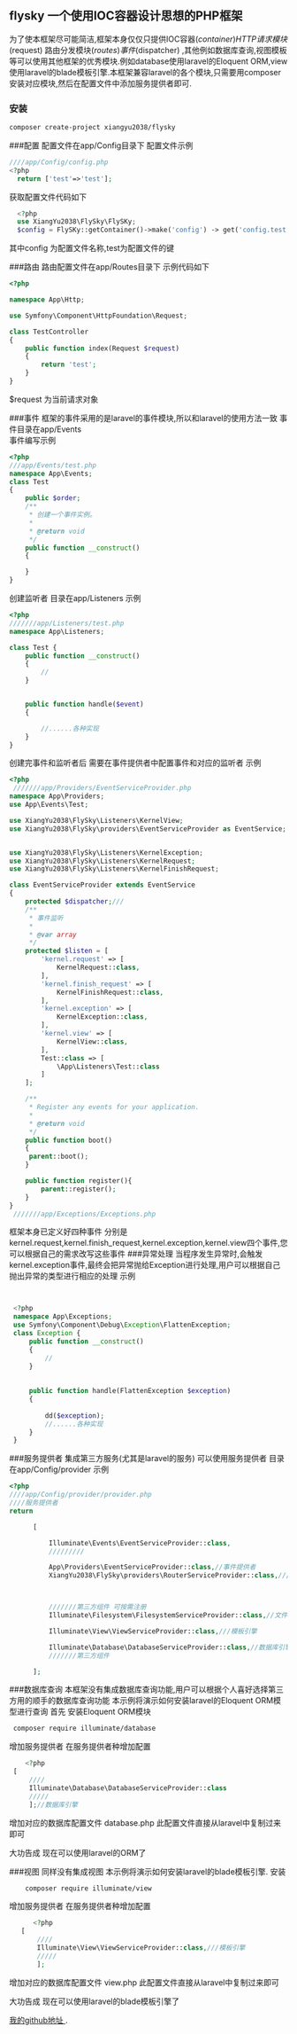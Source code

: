 ## flysky 一个使用IOC容器设计思想的PHP框架

为了使本框架尽可能简洁,框架本身仅仅只提供IOC容器($container)  HTTP请求模块($request)  路由分发模块($routes) 事件($dispatcher)  ,其他例如数据库查询,视图模板等可以使用其他框架的优秀模块.例如database使用laravel的Eloquent ORM,view使用laravel的blade模板引擎.本框架兼容laravel的各个模块,只需要用composer安装对应模块,然后在配置文件中添加服务提供者即可.

### 安装
 ```sh
 composer create-project xiangyu2038/flysky
 ```
###配置
配置文件在app/Config目录下 
配置文件示例
```php
////app/Config/config.php
<?php
  return ['test'=>'test'];
  ```

获取配置文件代码如下  
```php
  <?php
  use XiangYu2038\FlySky\FlySKy;
  $config = FlySKy::getContainer()->make('config') -> get('config.test');
  ```
  其中config 为配置文件名称,test为配置文件的键
  
  ###路由 
   路由配置文件在app/Routes目录下 示例代码如下
```php
<?php

namespace App\Http;

use Symfony\Component\HttpFoundation\Request;

class TestController
{
    public function index(Request $request)
    {
        return 'test';
    }
}
  ```
  $request 为当前请求对象 
  
  ###事件 
  框架的事件采用的是laravel的事件模块,所以和laravel的使用方法一致
  事件目录在app/Events  
  事件编写示例 
  ```php
  <?php
  ///app/Events/test.php
  namespace App\Events;
  class Test
  {
      public $order;
      /**
       * 创建一个事件实例。
       *
       * @return void
       */
      public function __construct()
      {
  
      }
  }
   ```
  创建监听者 目录在app/Listeners 示例
  ```php
  <?php
  ///////app/Listeners/test.php
  namespace App\Listeners;
  
  class Test {
      public function __construct()
      {
          //
      }
  
  
      public function handle($event)
      {
  
          //......各种实现
      }
  }

   ```
   创建完事件和监听者后 需要在事件提供者中配置事件和对应的监听者
   示例
   ```php
   <?php
    ///////app/Providers/EventServiceProvider.php
   namespace App\Providers;
   use App\Events\Test;
   
   use XiangYu2038\FlySky\Listeners\KernelView;
   use XiangYu2038\FlySky\providers\EventServiceProvider as EventService;
   
   
   use XiangYu2038\FlySky\Listeners\KernelException;
   use XiangYu2038\FlySky\Listeners\KernelRequest;
   use XiangYu2038\FlySky\Listeners\KernelFinishRequest;
   
   class EventServiceProvider extends EventService
   {
       protected $dispatcher;///
       /**
        * 事件监听
        *
        * @var array
        */
       protected $listen = [
           'kernel.request' => [
               KernelRequest::class,
           ],
           'kernel.finish_request' => [
               KernelFinishRequest::class,
           ],
           'kernel.exception' => [
               KernelException::class,
           ],
           'kernel.view' => [
               KernelView::class,
           ],
           Test::class => [
               \App\Listeners\Test::class
           ]
       ];
   
       /**
        * Register any events for your application.
        *
        * @return void
        */
       public function boot()
       {
        parent::boot();
       }
   
       public function register(){
           parent::register();
       }
   }
    ///////app/Exceptions/Exceptions.php
   ```
   框架本身已定义好四种事件 分别是kernel.request,kernel.finish_request,kernel.exception,kernel.view四个事件,您可以根据自己的需求改写这些事件
   ###异常处理
   当程序发生异常时,会触发kernel.exception事件,最终会把异常抛给Exception进行处理,用户可以根据自己抛出异常的类型进行相应的处理
   示例
   ```php
   
  
    <?php
    namespace App\Exceptions;
    use Symfony\Component\Debug\Exception\FlattenException;
    class Exception {
        public function __construct()
        {
            //
        }
    
    
        public function handle(FlattenException $exception)
        {
    
            dd($exception);
            //......各种实现
        }
    }

   ```
   ###服务提供者
   集成第三方服务(尤其是laravel的服务) 可以使用服务提供者 目录在app/Config/provider
   示例 
   ```php
   <?php
   ////app/Config/provider/provider.php
   ////服务提供者
   return
   
         [
   
             Illuminate\Events\EventServiceProvider::class,
             /////////
   
             App\Providers\EventServiceProvider::class,//事件提供者
             XiangYu2038\FlySky\providers\RouterServiceProvider::class,///路由监听提供者
   
   
   
             ///////第三方组件 可按需注册
             Illuminate\Filesystem\FilesystemServiceProvider::class,//文件引擎
   
             Illuminate\View\ViewServiceProvider::class,///模板引擎
   
             Illuminate\Database\DatabaseServiceProvider::class,//数据库引擎
             ///////第三方组件
   
         ];
   ```
   ###数据库查询
   本框架没有集成数据库查询功能,用户可以根据个人喜好选择第三方用的顺手的数据库查询功能
   本示例将演示如何安装laravel的Eloquent ORM模型进行查询
   首先 安装Eloquent ORM模块 
   ```sh
    composer require illuminate/database
   ```
   增加服务提供者 在服务提供者种增加配置 
   ```php
       <?php
    [
        ////
        Illuminate\Database\DatabaseServiceProvider::class
        /////
        ];//数据库引擎
  ```
  增加对应的数据库配置文件 database.php 
  此配置文件直接从laravel中复制过来即可
  
  大功告成 现在可以使用laravel的ORM了
  
  ###视图 同样没有集成视图 本示例将演示如何安装laravel的blade模板引擎.
  安装 
  ```sh
      composer require illuminate/view
   ```
  增加服务提供者 在服务提供者种增加配置 
   ```php
         <?php
      [
          ////
          Illuminate\View\ViewServiceProvider::class,///模板引擎
          /////
          ];
   ```
  增加对应的数据库配置文件 view.php 
    此配置文件直接从laravel中复制过来即可
    
   大功告成 现在可以使用laravel的blade模板引擎了




 [我的github地址 ](https://github.com/xiangyu2038/).
